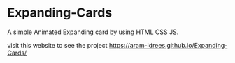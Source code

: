 # Expanding-Cards
A simple Animated Expanding card by using HTML CSS JS.

visit this website to see the project
https://aram-idrees.github.io/Expanding-Cards/
